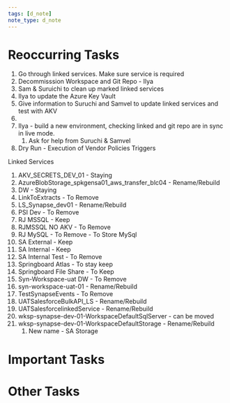 ```yaml
---
tags: [d_note]
note_type: d_note
---
```


# Reoccurring Tasks
1. Go through linked services. Make sure service is required
2. Decommisssion Workspace and Git Repo - Ilya
3. Sam & Suruichi to clean up marked linked services
4. Ilya to update the Azure Key Vault
5. Give information to Suruchi and Samvel to update linked services and test with AKV
6. 
7. Ilya - build a new environment, checking linked and git repo are in sync in live mode.
	1. Ask for help from Suruchi & Samvel
8. Dry Run - Execution of Vendor Policies Triggers

Linked Services
1. AKV_SECRETS_DEV_01 - Staying
2. AzureBlobStorage_spkgensa01_aws_transfer_blc04 - Rename/Rebuild
3. DW - Staying
4. LinkToExtracts - To Remove
5. LS_Synapse_dev01 - Rename/Rebuild
6. PSI Dev - To Remove
7. RJ MSSQL - Keep
8. RJMSSQL NO AKV - To Remove
9. RJ MySQL - To Remove - To Store MySql
10. SA External - Keep
11. SA Internal - Keep
12. SA Internal Test - To Remove
13. Springboard Atlas - To stay keep
14. Springboard File Share - To Keep
15. Syn-Workspace-uat DW - To Remove
16. syn-workspace-uat-01 - Rename/Rebuild
17. TestSynapseEvents - To Remove
18. UATSalesforceBulkAPI_LS - Rename/Rebuild
19. UATSalesforcelinkedService - Rename/Rebuild
20. wksp-synapse-dev-01-WorkspaceDefaultSqlServer - can be moved
21. wksp-synapse-dev-01-WorkspaceDefaultStorage - Rename/Rebuild
	1. New name - SA Storage


# Important Tasks

# Other Tasks
